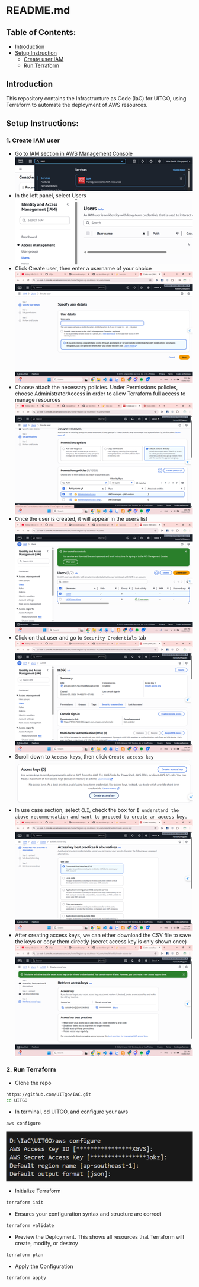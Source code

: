# README.md

## Table of Contents:

* [Introduction](#introduction)
* [Setup Instruction](#setup-instructions)
    * [Create user IAM](#create-iam-user)
    * [Run Terraform](#run-terraform)

## Introduction
This repository contains the Infrastructure as Code (IaC) for UITGO, using Terraform to automate the deployment of AWS resources.

## Setup Instructions:
### 1. Create IAM user
- Go to IAM section in AWS Management Console
![IAM_section](assets/IAM_section.png)
- In the left panel, select Users
![Users_section](assets/Users_section.png)
- Click Create user, then enter a username of your choice
![Create_user](assets/create_user.png)
- Choose attach the necessary policies. Under Permissions policies, choose AdministratorAccess in order to allow Terraform full access to manage resources
![Set_Permisssions](assets/set_permissions.png)
- Once the user is created, it will appear in the users list
![User](assets/User_IAM.png)
- Click on that user and go to ``Security Credentials`` tab
![Credentials](assets/Credentials.png)
- Scroll down to ``Access keys``, then click ``Create access key``
![Access_key](assets/Access_key.png)
- In use case section, select ``CLI``, check the box for ``I understand the above recommendation and want to proceed to create an access key.``
![Use_case](assets/Use_case.png)
- After creating access keys, we can either download the CSV file to save the keys or copy them directly (secret access key is only shown once)
![retrieve_keys](assets/retrieve_keys.png)

### 2. Run Terraform
- Clone the repo
```bash
https://github.com/UITgo/IaC.git
cd UITGO
```

- In terminal, cd UITGO, and configure your aws
```bash
aws configure
```
![aws_configure](assets/aws_config.png)

- Initialize Terraform
```bash
terraform init
```

- Ensures your configuration syntax and structure are correct
```bash
terraform validate
```

- Preview the Deployment. This shows all resources that Terraform will create, modify, or destroy

```bash
terraform plan
```

- Apply the Configuration
```bash
terraform apply
```